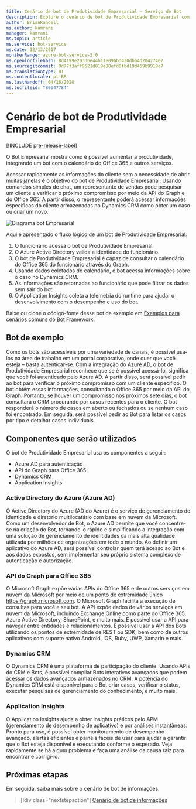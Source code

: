 ```yaml
---
title: Cenário de bot de Produtividade Empresarial – Serviço de Bot
description: Explore o cenário de bot de Produtividade Empresarial com o Bot Framework.
author: BrianRandell
ms.author: kamrani
manager: kamrani
ms.topic: article
ms.service: bot-service
ms.date: 12/13/2017
monikerRange: azure-bot-service-3.0
ms.openlocfilehash: 8d4199e20336e44611e09bbd430dbb4d20427402
ms.sourcegitcommit: 9d77f3aff9521d819e88efd0fbd19d469b9919e7
ms.translationtype: HT
ms.contentlocale: pt-BR
ms.lasthandoff: 04/16/2020
ms.locfileid: "80647784"
---
```

# <a name="enterprise-productivity-bot-scenario"></a>Cenário de bot de Produtividade Empresarial

[!INCLUDE [pre-release-label](includes/pre-release-label-v3.md)]

O Bot Empresarial mostra como é possível aumentar a produtividade, integrando um bot com o calendário do Office 365 e outros serviços.

Acessar rapidamente as informações do cliente sem a necessidade de abrir muitas janelas é o objetivo do bot de Produtividade Empresarial. Usando comandos simples de chat, um representante de vendas pode pesquisar um cliente e verificar o próximo compromisso por meio da API do Graph e do Office 365. A partir disso, o representante poderá acessar informações específicas do cliente armazenadas no Dynamics CRM como obter um caso ou criar um novo.

![Diagrama bot Empresarial](~/media/scenarios/bot-service-scenario-enterprise-bot.png)

Aqui é apresentado o fluxo lógico de um bot de Produtividade Empresarial:

1. O funcionário acessa o bot de Produtividade Empresarial.
2. O Azure Active Directory valida a identidade do funcionário.
3. O bot de Produtividade Empresarial é capaz de consultar o calendário do Office 365 do funcionário através do Graph.
4. Usando dados coletados do calendário, o bot acessa informações sobre o caso no Dynamics CRM.
5. As informações são retornadas ao funcionário que pode filtrar os dados sem sair do bot.
6. O Application Insights coleta a telemetria do runtime para ajudar o desenvolvimento com o desempenho e uso do bot.

Baixe ou clone o código-fonte desse bot de exemplo em [Exemplos para cenários comuns do Bot Framework](https://aka.ms/abs-scenarios).

## <a name="sample-bot"></a>Bot de exemplo
Como os bots são acessíveis por uma variedade de canais, é possível usá-los na área de trabalho em um portal corporativo, onde quer que você esteja – basta autenticar-se. Com a integração do Azure AD, o bot de Produtividade Empresarial reconhece que se é possível acessá-lo, significa que você foi autenticado pelo Azure AD. A partir disso, será possível pedir ao bot para verificar o próximo compromisso com um cliente específico. O bot obtém essas informações, consultando o Office 365 por meio da API do Graph. Portanto, se houver um compromisso nos próximos sete dias, o bot consultará o CRM procurando por casos recentes para o cliente. O bot responderá o número de casos em aberto ou fechados ou se nenhum caso foi encontrado. Em seguida, será possível pedir ao Bot para listar os casos por tipo e detalhar casos individuais.

## <a name="components-youll-use"></a>Componentes que serão utilizados
O bot de Produtividade Empresarial usa os componentes a seguir:
-   Azure AD para autenticação
-   API do Graph para Office 365
-   Dynamics CRM
-   Application Insights

### <a name="azure-active-directory-azure-ad"></a>Active Directory do Azure (Azure AD)
O Active Directory do Azure (AD do Azure) é o serviço de gerenciamento de identidade e diretório multilocatário com base em nuvem da Microsoft. Como um desenvolvedor de Bot, o Azure AD permite que você concentre-se na criação do Bot, tornando-o rápido e simplificando a integração com uma solução de gerenciamento de identidades da mais alta qualidade utilizada por milhões de organizações em todo o mundo. Ao definir um aplicativo do Azure AD, será possível controlar quem terá acesso ao Bot e aos dados expostos, sem implementar seu próprio sistema complexo de autenticação e autorização.

### <a name="graph-api-to-office-365"></a>API do Graph para Office 365
O Microsoft Graph expõe várias APIs do Office 365 e de outros serviços em nuvem da Microsoft por meio de um ponto de extremidade único https://graph.microsoft.com. O Microsoft Graph facilita a execução de consultas para você e seu bot. A API expõe dados de vários serviços em nuvem da Microsoft, incluindo Exchange Online como parte do Office 365, Azure Active Directory, SharePoint, e muito mais. É possível usar a API para navegar entre entidades e relacionamentos. É possível usar a API dos Bots utilizando os pontos de extremidade de REST ou SDK, bem como de outros aplicativos com suporte nativo Android, iOS, Ruby, UWP, Xamarin e mais.

### <a name="dynamics-crm"></a>Dynamics CRM
O Dynamics CRM é uma plataforma de participação do cliente. Usando APIs do CRM e Bots, é possível compilar Bots interativos avançados que podem acessar os dados avançados armazenados no CRM. A potência do Dynamics CRM está disponível para o Bot criar casos, verificar o status, executar pesquisas de gerenciamento do conhecimento, e muito mais.

### <a name="application-insights"></a>Application Insights
O Application Insights ajuda a obter insights práticos pelo APM (gerenciamento de desempenho de aplicativo) e por análises instantâneas. Pronto para uso, é possível obter monitoramento de desempenho avançado, alertas eficientes e painéis fáceis de usar para ajudar a garantir que o Bot esteja disponível e executando conforme o esperado. Veja rapidamente se há algum problema e faça uma análise da causa raiz para encontrar e corrigi-lo.

## <a name="next-steps"></a>Próximas etapas
Em seguida, saiba mais sobre o cenário de bot de informações.

> [!div class="nextstepaction"]
> [Cenário de bot de informações](bot-service-scenario-informational.md)
